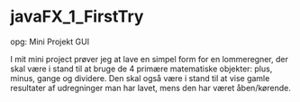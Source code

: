 # javaFX_1_FirstTry

opg: Mini Projekt GUI

I mit mini project prøver jeg at lave en simpel form for en lommeregner, der skal være i stand til at bruge de 4 primære matematiske objekter: plus, minus, gange og dividere.
Den skal også være i stand til at vise gamle resultater af udregninger man har lavet, mens den har været åben/kørende.
